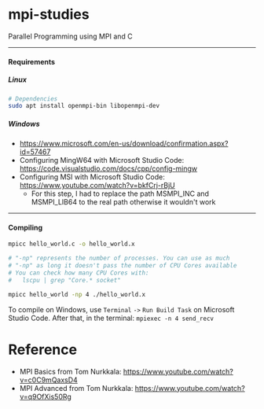 # mpi-studies
Parallel Programming using MPI and C

---

#### Requirements

##### Linux
```bash
# Dependencies
sudo apt install openmpi-bin libopenmpi-dev
```

##### Windows
* https://www.microsoft.com/en-us/download/confirmation.aspx?id=57467
* Configuring MingW64 with Microsoft Studio Code: https://code.visualstudio.com/docs/cpp/config-mingw
* Configuring MSI with Microsoft Studio Code: https://www.youtube.com/watch?v=bkfCrj-rBjU
  * For this step, I had to replace the path MSMPI_INC and MSMPI_LIB64 to the real path otherwise it wouldn't work

---

#### Compiling

```bash
mpicc hello_world.c -o hello_world.x
```

```bash
# "-np" represents the number of processes. You can use as much
# "-np" as long it doesn't pass the number of CPU Cores available
# You can check how many CPU Cores with: 
#   lscpu | grep "Core.* socket"

mpicc hello_world -np 4 ./hello_world.x
```

To compile on Windows, use `Terminal` `->` `Run Build Task` on Microsoft Studio Code. After that, in the terminal: `mpiexec -n 4 send_recv`

# Reference
* MPI Basics from Tom Nurkkala: https://www.youtube.com/watch?v=c0C9mQaxsD4
* MPI Advanced from Tom Nurkkala: https://www.youtube.com/watch?v=q9OfXis50Rg
